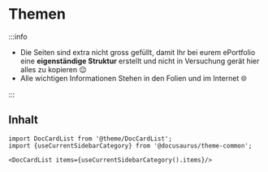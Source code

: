 # Themen

:::info

- Die Seiten sind extra nicht gross gefüllt, damit Ihr bei eurem ePortfolio eine **eigenständige Struktur** erstellt und nicht in Versuchung gerät hier alles zu kopieren :wink:
- Alle wichtigen Informationen Stehen in den Folien und im Internet :globe_with_meridians:

:::

## Inhalt

```mdx-code-block
import DocCardList from '@theme/DocCardList';
import {useCurrentSidebarCategory} from '@docusaurus/theme-common';

<DocCardList items={useCurrentSidebarCategory().items}/>
```
